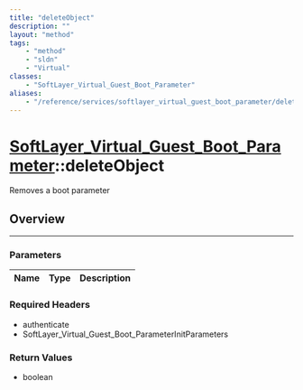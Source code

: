 ```yaml
---
title: "deleteObject"
description: ""
layout: "method"
tags:
    - "method"
    - "sldn"
    - "Virtual"
classes:
    - "SoftLayer_Virtual_Guest_Boot_Parameter"
aliases:
    - "/reference/services/softlayer_virtual_guest_boot_parameter/deleteObject"
---
```

# [SoftLayer_Virtual_Guest_Boot_Parameter](/reference/services/SoftLayer_Virtual_Guest_Boot_Parameter)::deleteObject

Removes a boot parameter


## Overview 


-----

### Parameters 
|Name | Type | Description |
| --- | --- | --- |


### Required Headers
* authenticate
* SoftLayer_Virtual_Guest_Boot_ParameterInitParameters


### Return Values
* boolean




